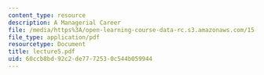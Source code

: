 ```yaml
---
content_type: resource
description: A Managerial Career
file: /media/https%3A/open-learning-course-data-rc.s3.amazonaws.com/15-310-managerial-psychology-laboratory-spring-2003/60ccb8bd92c2de7772530c544b059944_lecture5.pdf
file_type: application/pdf
resourcetype: Document
title: lecture5.pdf
uid: 60ccb8bd-92c2-de77-7253-0c544b059944
---
```


